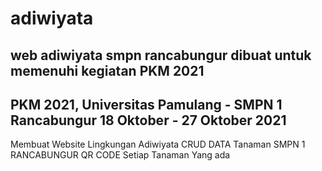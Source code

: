 # adiwiyata
web adiwiyata smpn rancabungur
dibuat untuk memenuhi kegiatan PKM 2021
-
PKM 2021, Universitas Pamulang - SMPN 1 Rancabungur
18 Oktober - 27 Oktober 2021
-
Membuat Website Lingkungan Adiwiyata
CRUD DATA Tanaman SMPN 1 RANCABUNGUR
QR CODE Setiap Tanaman Yang ada
